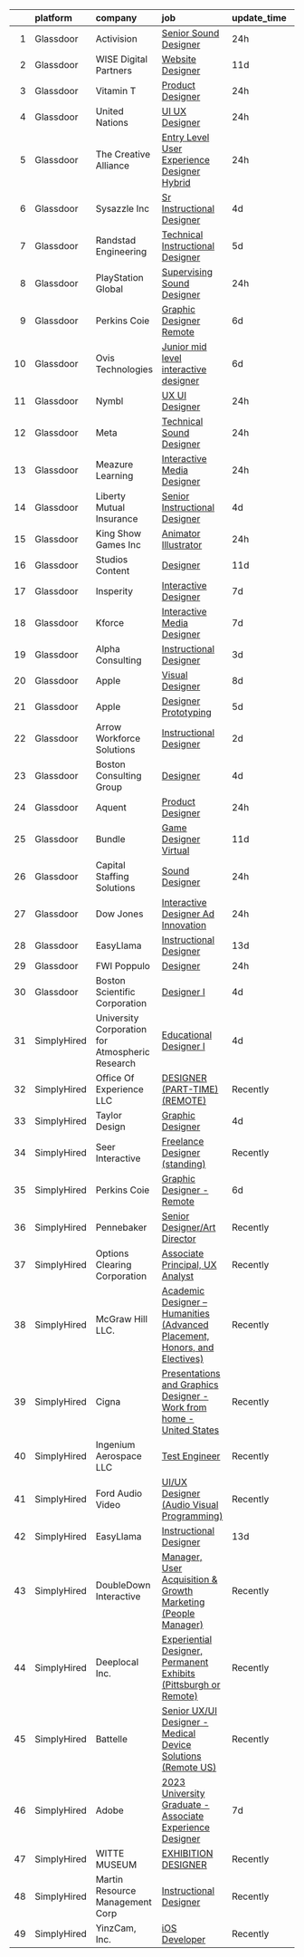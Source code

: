 

|    | platform    | company                                         | job                                                                                                                                                                                                                                                                                                                                                                                                                                                                                                                                                                                                                                                                                                                                                                                                                                                                                                                                                                                                                                                                                                                                                                                                                                                                                                                                                                                                                                                          | update_time   | location           |
|---:|:------------|:------------------------------------------------|:-------------------------------------------------------------------------------------------------------------------------------------------------------------------------------------------------------------------------------------------------------------------------------------------------------------------------------------------------------------------------------------------------------------------------------------------------------------------------------------------------------------------------------------------------------------------------------------------------------------------------------------------------------------------------------------------------------------------------------------------------------------------------------------------------------------------------------------------------------------------------------------------------------------------------------------------------------------------------------------------------------------------------------------------------------------------------------------------------------------------------------------------------------------------------------------------------------------------------------------------------------------------------------------------------------------------------------------------------------------------------------------------------------------------------------------------------------------|:--------------|:-------------------|
|  1 | Glassdoor   | Activision                                      | [Senior Sound Designer](https://www.glassdoor.com/partner/jobListing.htm?pos=129&ao=1136043&s=58&guid=00000182ed93733ba2a6971e134f8d01&src=GD_JOB_AD&t=SR&vt=w&cs=1_f105d73a&cb=1661843240459&jobListingId=1008101904556&jrtk=3-0-1gbmp6t04m6rc801-1gbmp6t0i25b3000-cf43c1a0fca2401a-)                                                                                                                                                                                                                                                                                                                                                                                                                                                                                                                                                                                                                                                                                                                                                                                                                                                                                                                                                                                                                                                                                                                                                                       | 24h           | Foster City, CA    |
|  2 | Glassdoor   | WISE Digital Partners                           | [Website Designer](https://www.glassdoor.com/partner/jobListing.htm?pos=130&ao=1136043&s=58&guid=00000182ed93733ba2a6971e134f8d01&src=GD_JOB_AD&t=SR&vt=w&ea=1&cs=1_1b547053&cb=1661843240459&jobListingId=1008078664182&jrtk=3-0-1gbmp6t04m6rc801-1gbmp6t0i25b3000-aed89e78cad63eac-)                                                                                                                                                                                                                                                                                                                                                                                                                                                                                                                                                                                                                                                                                                                                                                                                                                                                                                                                                                                                                                                                                                                                                                       | 11d           | Remote             |
|  3 | Glassdoor   | Vitamin T                                       | [Product Designer](https://www.glassdoor.com/partner/jobListing.htm?pos=113&ao=1110586&s=58&guid=00000182ed93733ba2a6971e134f8d01&src=GD_JOB_AD&t=SR&vt=w&cs=1_7bd7fb6d&cb=1661843240457&jobListingId=1008101736724&cpc=3BA4CE39D5B5DEF5&jrtk=3-0-1gbmp6t04m6rc801-1gbmp6t0i25b3000-ed242bcc1c063535--6NYlbfkN0DMrcEu7yrtATojKJA7cEzGQ3FdRGWLh0CZQInL4ECGI6k5tN82kdM0OKoro5eXmjpevpdy0IkrePP_yW3Ff6Ko0YCyK9P47D8v98eKOuB41C7ymdRPg5Pd2isaBABFkAxw1MWClm38izR6yonOGBUkEA-bLTcLfo8WrT20na0urKnKZtvVA_kjeMSXJP2gf9r9AqpLliXyIgddL26QZtln7VS7xdZcnn7Dkwdf066SD7MDu22Q5BWmz1y-nVHkpzOQfm3H60Z5qaWEf0srZ7sHRr18_S-bXIQ36ayzYTMxATM17hk7Mc7OHE0OOgw7_EBeO4nVdtLhN_QVyxOo-1WC7WrsZGT0lob7icletRvk33ZPCwXOFAuPy3OhMD5yBpmpwU_XucUeNFlVqlHNzd-Kt9RQPRJBFBYz1LOjBxpxdceKa-tyOjK6YqK3okqbJXq8_w8ek-KStAsQ3iBKzqAQkCWoeAud_HY%3D)                                                                                                                                                                                                                                                                                                                                                                                                                                                                                                                                                                                                                                         | 24h           | Remote             |
|  4 | Glassdoor   | United Nations                                  | [UI UX Designer](https://www.glassdoor.com/partner/jobListing.htm?pos=121&ao=1136043&s=58&guid=00000182ed93733ba2a6971e134f8d01&src=GD_JOB_AD&t=SR&vt=w&cs=1_1f8c8764&cb=1661843240458&jobListingId=1008100714366&jrtk=3-0-1gbmp6t04m6rc801-1gbmp6t0i25b3000-d6ef88cf08e78d5f-)                                                                                                                                                                                                                                                                                                                                                                                                                                                                                                                                                                                                                                                                                                                                                                                                                                                                                                                                                                                                                                                                                                                                                                              | 24h           | New York, NY       |
|  5 | Glassdoor   | The Creative Alliance                           | [Entry Level User Experience Designer  Hybrid](https://www.glassdoor.com/partner/jobListing.htm?pos=101&ao=1110586&s=58&guid=00000182ed93733ba2a6971e134f8d01&src=GD_JOB_AD&t=SR&vt=w&ea=1&cs=1_fc825dfa&cb=1661843240456&jobListingId=1008101442122&cpc=8AC01DCC8FF2DC38&jrtk=3-0-1gbmp6t04m6rc801-1gbmp6t0i25b3000-0813bf38be6733e8--6NYlbfkN0BQhuZEA67bukPYOs9DTHc1wsdoQx-e-DpiIYWnkjXcuiS_n3K67229hQeL7Bf-Ps98nJjRsfBErn9F4djwfB_nF4SSjvJloVf9jNB0RqHpUOo8ui491gQ0pHemmcm_R6TMRwZrs2irNRNhAHGXGQRUzkkLnfogAOF0ffgJIeCgqB3VozEwjAvFmRsFdBHa0iCVPdl6uFBWL5JSRv3jwP0UyynrCdqmbnpAMc_R_w27DokxN8Fj-_bSlzZcTZCHPu6gLf84LXnWB1dg1kIOO_534uI1c9U1madYo8ed82pqPLzzNV0rmY3z2lLSawoaWpTzGBRrlmvREt1ljXmTa8U-bXp54UExi-W06LHRGNYu-43kVtTG2uMZ29w_XcFzNk5IDA4t3lvcs0prY51wCd74KsvUk15DUfI3TTLV9TPJsGT2SmfXSLHzk4jgFMkIzWrYCFV4DSusrW1gO0PWx8n_VosUTxpl1fpTtkr3YUM8B6oWLE8oVa08gsIQTFADNVFXxo-i6UvgBw%3D%3D)                                                                                                                                                                                                                                                                                                                                                                                                                                                                                                                                                          | 24h           | Lafayette, CO      |
|  6 | Glassdoor   | Sysazzle Inc                                    | [Sr  Instructional Designer](https://www.glassdoor.com/partner/jobListing.htm?pos=111&ao=1110586&s=58&guid=00000182ed93733ba2a6971e134f8d01&src=GD_JOB_AD&t=SR&vt=w&ea=1&cs=1_b1629dfb&cb=1661843240457&jobListingId=1008094371868&cpc=9908D8D4413DBB8A&jrtk=3-0-1gbmp6t04m6rc801-1gbmp6t0i25b3000-d1e30eb564645d32--6NYlbfkN0BHmuOUQiGxZlIboXRCrnOB1bk0QkSGbGX7yxzhgRysNhglpeekY3X1wDa7BzirfJIE-XZI96pT4vsCDo_PwVhCrQa8H_dn6HuGc3dI6Au5lFOBOQnw88rRufmRln1Uzxma7VZhtrwMd6uMTKFJi1s8KhsbQhyj9AFtzXfcqHMAkMfzRW14V10xerNyCpWVtNy68ewYuFjDlRNCBbw2bGki8dSedwgY44KBwxk-urQMbz5vkjMnBItotSeImd6rpuLWW07MiXoCPgPMWfSy9jKrNCJJlaPMdht4azj2VTCN-dzBLS5Kz433iIAaLWpCY_Gem3PoW2GNtMWqKabnQmia0G9YJMnGRxKP93w3LluCbCUnT7s0p_uSo7xNQzcFFMmK2WG5wao5jLb83RnPVJs1POTyLauj8tVMNIJX4uIEw0CqbiI4-wGG2xcSTBQfB0yB5Ea64ltyIap_EjvrccyU3AWxhkHlDV7kAr-hzkWklTsIVtGn5YEgisDdJFyvvzA%3D)                                                                                                                                                                                                                                                                                                                                                                                                                                                                                                                                                                                          | 4d            | Remote             |
|  7 | Glassdoor   | Randstad Engineering                            | [Technical Instructional Designer](https://www.glassdoor.com/partner/jobListing.htm?pos=114&ao=1110586&s=58&guid=00000182ed93733ba2a6971e134f8d01&src=GD_JOB_AD&t=SR&vt=w&ea=1&cs=1_fcc77b1a&cb=1661843240457&jobListingId=1008091665657&cpc=FB7E4A1762AE5BEC&jrtk=3-0-1gbmp6t04m6rc801-1gbmp6t0i25b3000-4e9c400072612d33--6NYlbfkN0BDx217eft1lC7uqItkaModCFPNh_e0lnHdKkvEJecXwu4gIqA7CFTnXnpT3oVx672KDArTtx1aHrKw0gqohFQPT8pPyEnxY5nSI_5vJXljXddiuB0emOj4KsDFe4KKnmVelmt6yInbwBNPPrHnDX_0JTfp0HEFotiDRpodoXdu3iGNYxHwew1drMnUKRsmJxrhnf2NrMnFa2xIUqJ9jiUERWOvhaRlLfUgegJoBBOeo8J1Yurzlcnk4MEfgYZVkBqafMgEFPSDySE3p7lawUewOVzkdUWcAncWZKh9TCxwxNk1Mbru7S7GtNrK9nBZVIfBFoeTOkQmTtGFKK0GFdKlI2s1HfIjrr7dcA0UZA4ZbtJ49WqUK7DTuBQYx6w1uYzKgeLszfibHr1XhyprTog_CqeYAUMJquaI3pw707OIDmRav3uRxTSDeru-snsFVupfCrbRT6H_fMDPSzU2YtySrn-Y35TYm12PYRnYewK6aWVXkP1gB14WlWvHN5cP7vAvOx44xtzYdW1VxqnmYKoOlhVv9htzr3Mhx8tRfjMCZiEIIWfTFuL8GZ45TNTnXeylLmGImxNLYwDgUXFEWg3FTFoYiGaS-zD7AS1UVOQPFYWnzJe0OQKD5gJBH9gW3wlN0OYt-wMFsd7cNLzGKTrd)                                                                                                                                                                                                                                                                                                                                                                                                                                  | 5d            | Atlanta, GA        |
|  8 | Glassdoor   | PlayStation Global                              | [Supervising Sound Designer](https://www.glassdoor.com/partner/jobListing.htm?pos=127&ao=1136043&s=58&guid=00000182ed93733ba2a6971e134f8d01&src=GD_JOB_AD&t=SR&vt=w&ea=1&cs=1_71a56a30&cb=1661843240458&jobListingId=1008101570481&jrtk=3-0-1gbmp6t04m6rc801-1gbmp6t0i25b3000-6596b9c461a1d970-)                                                                                                                                                                                                                                                                                                                                                                                                                                                                                                                                                                                                                                                                                                                                                                                                                                                                                                                                                                                                                                                                                                                                                             | 24h           | San Diego, CA      |
|  9 | Glassdoor   | Perkins Coie                                    | [Graphic Designer   Remote](https://www.glassdoor.com/partner/jobListing.htm?pos=116&ao=1136043&s=58&guid=00000182ed93733ba2a6971e134f8d01&src=GD_JOB_AD&t=SR&vt=w&cs=1_d3cd635e&cb=1661843240457&jobListingId=1008088557866&jrtk=3-0-1gbmp6t04m6rc801-1gbmp6t0i25b3000-ebd22c716f2ff4d3-)                                                                                                                                                                                                                                                                                                                                                                                                                                                                                                                                                                                                                                                                                                                                                                                                                                                                                                                                                                                                                                                                                                                                                                   | 6d            | Seattle, WA        |
| 10 | Glassdoor   | Ovis Technologies                               | [Junior   mid level interactive designer ](https://www.glassdoor.com/partner/jobListing.htm?pos=103&ao=1110586&s=58&guid=00000182ed93733ba2a6971e134f8d01&src=GD_JOB_AD&t=SR&vt=w&ea=1&cs=1_ecd90802&cb=1661843240456&jobListingId=1008089432817&cpc=82B3195DA92CAF92&jrtk=3-0-1gbmp6t04m6rc801-1gbmp6t0i25b3000-e5779fae68beacc6--6NYlbfkN0BAWPzMJeQsgw_Gn9QI1w0m94ENyfl2lnTKoWanLfvJ_Jkk-KagBIwOAoIvV5pxx28O_txyFeL36i2ApLKzvPJkesOocKyfEJGsIzGCRhWlcrmTlbtnGYbCSdWGJVIZu4K0FprexXp1fkLzUSTkQubKxoqvtHKLMjUZUeqkVlSrkCjmfjQ-gja1hJdDZEHYcp1TfHX82Mwm814poz6ekPXISPh21d8XISDKLob4CkAQTljaf5GU1TBXgqkGmAosutOkFo1JKEf9WXI7AHPDrMHjazaVC2a8Mls4k0-Gxqdj6JyoMClmVMRUtpXBRX75Po8TGzFXgph6oKd3a-Tkk4FcM3Yy7xUX7110tRT4ojCHAnlyF5RQQZHhh4hX208Wqquw9M5hrRW8RznpxFXuch32Btxto0l_PIHhToU_h-eeDz0tntwx7oOhGGN7jRJjurk1a2q3Vpl97eZ7zn6nUIdiRe1Xeeciy93rUISRqIpcWg4am2_1w2oGiyFpNQCimdEyLEjEZGNrBEFi3S4p_r1y)                                                                                                                                                                                                                                                                                                                                                                                                                                                                                                                                                          | 6d            | New York, NY       |
| 11 | Glassdoor   | Nymbl                                           | [UX UI Designer](https://www.glassdoor.com/partner/jobListing.htm?pos=105&ao=1110586&s=58&guid=00000182ed93733ba2a6971e134f8d01&src=GD_JOB_AD&t=SR&vt=w&ea=1&cs=1_c7128bbb&cb=1661843240456&jobListingId=1008101283807&cpc=FA84DF7EA1EC2398&jrtk=3-0-1gbmp6t04m6rc801-1gbmp6t0i25b3000-91cf88c89213ce89--6NYlbfkN0BBGG9LMNqL16EzDx9S3nKk4b6IwprgSJginr0DZD_oW5yEAmn-tqn_0qYGOCff1FTHHBKzqKzApcF7FKVl1tySSU3GoH9Ez0ipbuJ8z49T-042uGr6tj1M5b26SJkMY7zMrmeE80bv18_Q9aUN9OiRnLxsOvs1rCvPRh254Zb3cXaR8ZAnVwDxwjtLEOEuuJq1mbWYX7HFZOnRIdH2DtpmxKFwGhXhnnhR_TxxX--UKgIXiS9_HeBig3A75B_73s7ADPu-z7uWBiGLR4uYz7CvA_D2CJsXrIXWVef0p8-oR3MdUbq2Jppp9QKFpieUYYdiUcfs24JOxWkIM7YPYM_E2YOuc_F2WJ55bUdvvkGeLErBBkoodJaU_tBRR4YdyWkfzHuI1XZQuQB_S4BbZQ7x0xaI5xe7f3Q9E8j6wUeFOSNT61NIPDWPpbjOcSTH2PYVcg642BOKOaRp1rGVzamijH73_lcR0OY5iPCxcqqXZYqXSlujw6WgSwkmheqc6Rs%3D)                                                                                                                                                                                                                                                                                                                                                                                                                                                                                                                                                                                                      | 24h           | Remote             |
| 12 | Glassdoor   | Meta                                            | [Technical Sound Designer](https://www.glassdoor.com/partner/jobListing.htm?pos=104&ao=1110586&s=58&guid=00000182ed93733ba2a6971e134f8d01&src=GD_JOB_AD&t=SR&vt=w&cs=1_86e40a56&cb=1661843240456&jobListingId=1008102577905&cpc=B076152010A3B66C&jrtk=3-0-1gbmp6t04m6rc801-1gbmp6t0i25b3000-43ee8e8957f197b7--6NYlbfkN0DYl4UJW4r1Vl7FEn6T9F-rD9lpC-0oMJVSiWjK_MGUd8e8cHXcpv6KPyjLHZEfqkWRCwULr6X75ieJARrAKqgWzisG7J3CWnOtR8MXVg9h6RHVQw8LxsUXbtRHyQGBkIiZRs1E6q1KlzilZzbDkEbl4cSfOYHD8WJrsx4Oe5zq0efzKGC4tT9j4LIwYr4PYn6sXfRhjLJaivt1MFkGZA562fD3pi3ZF0d6dO6ZsMIrX-aDfAW1oYT4f-LXzWZ6jRTBbVElKk4AywTfFg91isyeIH0QKDNxRzoJ30_6tXHt1BV_gT3buYqNiCbjbzrYHesp5PaTM6ZMVcBnMTjG_NQc813EzqcTojEoonFDlAqiLPmbhiafgEAxNJ868QoY15uw70qPeMFxr_RcsjTPDUnlABjKB_yrGra9Pd0i079ZJIuF2qqF7eUXHik59V-JzivDaAbykFwpguw0GWjK7TC-hCv6QBLHWlHZgAFat5HrUDuDJmPX9QO-YzG3bXXA_3Yf0a9dvkHCxwDsGzjRIg71isuIZgLgFyT9jWVx-1lBRLMTRoaCHjns0a1HYmN70O3SnjFbbL2bWtpL7EX6JBAEnGpz2Kv47ilFRczPRe5SQKr4m8dppr6MaTxbwgZhCuKlO0RyXC8T8QXaNPEpsObreksK4XzJ6U22H2BVXs7LAXzyAydWE7aAihBzxgwRm3Ru9YCHc_ucW5Gq78De5q3L-nLh-qd_RYroLogsvJWZWkMBKzHk79vVbNLH_hicNCiWaoVJB76EkAnCCZAR65hUNsmNlp9urTje1UiGGI1Q-OKoJzWkYGnScX9gPEcBSKV4sJ-brvvwslkF5uD_jXIHqfhKPkWMZaDIsQlOv_NX8REdK70tKNBTZNW_ntbF5g8UosS9kEICM777KfUfQJKXKEEDJvF67IxLUahRsiK1qDtR1wwLZKlVqZGBRTgjRxkAQbN192R3i912JHAWS3gmRX2rNnFTmlFhDeYyypE0C4jYoeWiC0PQrmazr8unwSqyWf81yu6kWjqzTeqydXDCtGstlFLjBbLBR6vVF3Q8PzDsVVNknwMMQrkvBROWhf0%3D) | 24h           | Remote             |
| 13 | Glassdoor   | Meazure Learning                                | [Interactive Media Designer](https://www.glassdoor.com/partner/jobListing.htm?pos=120&ao=1136043&s=58&guid=00000182ed93733ba2a6971e134f8d01&src=GD_JOB_AD&t=SR&vt=w&ea=1&cs=1_4b49d2f1&cb=1661843240458&jobListingId=1008102467009&jrtk=3-0-1gbmp6t04m6rc801-1gbmp6t0i25b3000-4e99da2f092e73c8-)                                                                                                                                                                                                                                                                                                                                                                                                                                                                                                                                                                                                                                                                                                                                                                                                                                                                                                                                                                                                                                                                                                                                                             | 24h           | Alabama            |
| 14 | Glassdoor   | Liberty Mutual Insurance                        | [Senior Instructional Designer](https://www.glassdoor.com/partner/jobListing.htm?pos=106&ao=1110586&s=58&guid=00000182ed93733ba2a6971e134f8d01&src=GD_JOB_AD&t=SR&vt=w&cs=1_dd33a956&cb=1661843240456&jobListingId=1008094499284&cpc=F41FEAB56D215062&jrtk=3-0-1gbmp6t04m6rc801-1gbmp6t0i25b3000-3ba86536ea2cc746--6NYlbfkN0D19kSVUiNzG2UWy1lRGehFMusHrHGUl8ru40ax50wmt44DaRG2spf5rq9F2rrFxVHFAy-b2iE7025_LHiPKVz1Ji1pG8_g7GOWJb9WKvHARnV-ZMaKwL4e4O4XTk-5qptyi_EJHmCStU45v5jBHsOgRXPigmkkjyFAJjl9B9dXt5QdSxIsfCg7psn0laZa7D7K4SXmcg6i3yoYh0cb3ai5hUBMfskrC16a-3ORsTXNozg_1QQQzeYVeWBJenNkhxMU4LYGK5oeFsdkTNdTxNw6L8zlBS2dilYEZXmlAxsEFnCp-TZl-uiweMr-tfKsCq8PRasEarncaFKiHdH7bkHLEguy8MT8wdv734j5c5bNqK7-uGNf16MrMgoxroHjRNTZ4ERYj9lXv6SBayT67dcjjHoXrQZHuCAgoXgC28JvQes8jqWRwJNNRcOnrP0kjMWol-wmVA8MS_x8m43jZecXNFGGZ65oPu7b9y7M4eO-TbiupjVaAF__ut1uiB4QbmAeUeQM2wEgsgM7Fpoq05IvvGRyG3wR8Ac30rEkLA32ZW5-Yn8GlZ_HwvFE0Ui3uChERUfbRfh2cUPAUOkzMcaB2Tw2MJMhxCUdUpVvfBsxpusG2UEjwLZ7)                                                                                                                                                                                                                                                                                                                                                                                                                                                                          | 4d            | Remote             |
| 15 | Glassdoor   | King Show Games  Inc                            | [Animator Illustrator](https://www.glassdoor.com/partner/jobListing.htm?pos=118&ao=1136043&s=58&guid=00000182ed93733ba2a6971e134f8d01&src=GD_JOB_AD&t=SR&vt=w&ea=1&cs=1_3bd009d8&cb=1661843240458&jobListingId=1008101289294&jrtk=3-0-1gbmp6t04m6rc801-1gbmp6t0i25b3000-1366ca709374e28f-)                                                                                                                                                                                                                                                                                                                                                                                                                                                                                                                                                                                                                                                                                                                                                                                                                                                                                                                                                                                                                                                                                                                                                                   | 24h           | Minnetonka, MN     |
| 16 | Glassdoor   | Studios Content                                 | [Designer](https://www.glassdoor.com/partner/jobListing.htm?pos=126&ao=1136043&s=58&guid=00000182ed93733ba2a6971e134f8d01&src=GD_JOB_AD&t=SR&vt=w&cs=1_c763c474&cb=1661843240458&jobListingId=1008078500106&jrtk=3-0-1gbmp6t04m6rc801-1gbmp6t0i25b3000-7e3a1ec9b393dd6b-)                                                                                                                                                                                                                                                                                                                                                                                                                                                                                                                                                                                                                                                                                                                                                                                                                                                                                                                                                                                                                                                                                                                                                                                    | 11d           | Burbank, CA        |
| 17 | Glassdoor   | Insperity                                       | [Interactive Designer](https://www.glassdoor.com/partner/jobListing.htm?pos=102&ao=1110586&s=58&guid=00000182ed93733ba2a6971e134f8d01&src=GD_JOB_AD&t=SR&vt=w&ea=1&cs=1_3369148c&cb=1661843240456&jobListingId=1008086164858&cpc=5C70DC7FEE0D01B1&jrtk=3-0-1gbmp6t04m6rc801-1gbmp6t0i25b3000-fc25e74f5b22f9ea--6NYlbfkN0CYobNcY6DSafIfVw4UC03nkRxBD9fUy2suPwabomlLTq7pIS4LTYcijPUC_8edp0fpvvrdU0NxUyDyAIuijaQ4RfvS28CjDDyRSPofsEI5JJoqn-FikRqPzT7DXxLkrMikOxSv2KCcnSp6oBATuGk13IffBpbR5Jc18kqp91Rct8D8CaR2cJxwpCJyDfikJNOwn5A8oS5J2nRoSr5BV6l7Z2QP-8Y4QuB7TEuUgytlLy5yZSr1q_B-2yxPngERooJfBoNegcCoB9B_hoHJZoiiBgM8c6gSz98W6pkPUh5LcfBZ0jEOSKQVkWjNYIBYysRMvOrPq7jgoD440jVAxI7XIMPb7rAHF08nQGcNPrvd-1PntLazGue2RCkb4OlIx4H8FCzLiNnzYAcmZp5b2mjbCkL5AWcHocjasDep92zUqYmrYeHsHSVS93IoegsaKbDqedt08KjTDw6kIv16GDKTLAu0J3AembHmjr-02DDEzPI8Vy7vUL2a9XeWhfQ05e_jeAYM5Tx9BiOvq7-3j6Jh2cRKoBk2WOU%3D)                                                                                                                                                                                                                                                                                                                                                                                                                                                                                                                                                                | 7d            | Kingwood, TX       |
| 18 | Glassdoor   | Kforce                                          | [Interactive Media Designer](https://www.glassdoor.com/partner/jobListing.htm?pos=110&ao=1110586&s=58&guid=00000182ed93733ba2a6971e134f8d01&src=GD_JOB_AD&t=SR&vt=w&cs=1_186944b1&cb=1661843240457&jobListingId=1008086230590&cpc=AC285F3A3ECA6BB0&jrtk=3-0-1gbmp6t04m6rc801-1gbmp6t0i25b3000-8130fe3d79caee81--6NYlbfkN0C5IatSLh_Ak1q39eQQoPIxD737RW9NeiYGvIRXkrLjEBkC4LI6KweFWWPiS1PvvlxCUhmgIK2E3O6bnqA5vqB-IervBkUs9-hCvj3jnViGJKIkvcrONJtsS6ACBMWmHkIzaAp4W-A08pBl97f_Z9ysABZrXGeP9gygQLFj6NytqU9V0zNBD2oKSl0f1U6Y0yrAP4dquuuDF_mwnnWoT95SsaKLTU9nEc3lCRCJh3cGtY-ffRb-pNyMN8DUw_XtafkKThEc8muwF3Z0EEcoG59t8rCUdQcybp6JenziOzsbVgmM9-eKg1y7UVz7ckQsq1-pUSmTpoFzqVvKedVb_OQBp5O_LV6CG2ixk7JdnwTOIBpw4ATOp_9Ng5ARl0sDZnjV8fZU953pMrMllWHNHwTH1yStZt18AhsypQJm-L7vbVyK9WESNE7wG_WabMjNRHTBjqvcmRppNYH3Us9WbprWsRWD5KC9Y3COa5po8G-QCdFb3WKsKk5MTb5uzsfEVG04mCdIBzGGYnoq-bqR2Po1omoZRpIusSQc8ni_SQFktONIICLaiJePx9QwpwD9VjPX0eAWph2gEYHOmizd2ji8cb-iVs567kA%3D)                                                                                                                                                                                                                                                                                                                                                                                                                                                                                               | 7d            | Bethesda, MD       |
| 19 | Glassdoor   | Alpha Consulting                                | [Instructional Designer](https://www.glassdoor.com/partner/jobListing.htm?pos=115&ao=1110586&s=58&guid=00000182ed93733ba2a6971e134f8d01&src=GD_JOB_AD&t=SR&vt=w&ea=1&cs=1_f6409595&cb=1661843240457&jobListingId=1008096740173&jrtk=3-0-1gbmp6t04m6rc801-1gbmp6t0i25b3000-15be9063d553c364--6NYlbfkN0CmztqN_51rcXXt1zGaqXL2SM702I5KuCok5O3lQmzZOFwxmpqFAedJIljPvkZxaoE9AtwbxFVHgTdme4okJ72BSYDixR_U0_ZfYjO9dBK3VDaxos9gn2pv3MxdvM5vN0ZB_peb8RtE8jameY3YRTdqCpKpfdzD5LgbIJXgkoxmqyptIPh7_k1OuSilWHoc5a3Lt3AbJkgfZtWvn2myiur0NxeapaZRqETGq7sGOYhtwx2snBrTcO0p2Ixtu1U-uDRKHh7Xv0mMZcDKVopPD9dfhbuDD3fKnL_es736QGlRppzChcTMZrf-AFHNNNnXxLXR9yGc4lmO4z5sOrIWHQAS74vnm6-HCqcZLr6hLhJl_hhjhbkaNjYKSYeaYuq_ra_7XZ-dlqOYekkNRT0Egv0idkGGTmorS0ATAlEUz9qMb8ufqwU3VVTA35cJwzmJCFibbxSDRDr5hs1Z9EBSuNu-ZkTdsIIqDODB0F2sDgZDJovZhh8gQe0Dpjk4SW8ODYnTGbcUeXbtLA%3D%3D)                                                                                                                                                                                                                                                                                                                                                                                                                                                                                                                                                                                                     | 3d            | Remote             |
| 20 | Glassdoor   | Apple                                           | [Visual Designer](https://www.glassdoor.com/partner/jobListing.htm?pos=124&ao=1136043&s=58&guid=00000182ed93733ba2a6971e134f8d01&src=GD_JOB_AD&t=SR&vt=w&cs=1_93216dbb&cb=1661843240458&jobListingId=1008084546211&jrtk=3-0-1gbmp6t04m6rc801-1gbmp6t0i25b3000-f8d7bc85f08e5861-)                                                                                                                                                                                                                                                                                                                                                                                                                                                                                                                                                                                                                                                                                                                                                                                                                                                                                                                                                                                                                                                                                                                                                                             | 8d            | Cupertino, CA      |
| 21 | Glassdoor   | Apple                                           | [Designer  Prototyping](https://www.glassdoor.com/partner/jobListing.htm?pos=117&ao=1136043&s=58&guid=00000182ed93733ba2a6971e134f8d01&src=GD_JOB_AD&t=SR&vt=w&cs=1_6529f9f6&cb=1661843240457&jobListingId=1008090605843&jrtk=3-0-1gbmp6t04m6rc801-1gbmp6t0i25b3000-cdf48e1ceac1013f-)                                                                                                                                                                                                                                                                                                                                                                                                                                                                                                                                                                                                                                                                                                                                                                                                                                                                                                                                                                                                                                                                                                                                                                       | 5d            | Cupertino, CA      |
| 22 | Glassdoor   | Arrow Workforce Solutions                       | [Instructional Designer](https://www.glassdoor.com/partner/jobListing.htm?pos=112&ao=1110586&s=58&guid=00000182ed93733ba2a6971e134f8d01&src=GD_JOB_AD&t=SR&vt=w&ea=1&cs=1_2ec73d94&cb=1661843240457&jobListingId=1008098250533&cpc=8795CF9063CD573D&jrtk=3-0-1gbmp6t04m6rc801-1gbmp6t0i25b3000-865690c6c9d95f1a--6NYlbfkN0DQEyUxVGi2vzA1Mdra2c-UxEj6_0wgALEHb-hI3JqJA__QiktrMKvaKe-dp9L72xRki4uZzsA3FHp2CnYuuXut0rxsutXyb_1985OeFwDmWY-2h_knmzEA7V97MTeS2imOiDhrwkqTAUEk86iURisW5XRZjsmH8OGypQpvaq0eIx_lSmBj-jFmN_nUZW4FVfOEeoebl2bV4namYjtPSN8wVj4xBezsYxYJk_rUstRlX9Wxzv8LBEJ1khA2_be7r0pbO5t6NL7LXB7AjM0sFPLyDejtlQn8uyn1OfGaQg2G9g3JwZKNf51E42m-EUGtqrOPkrAm621XDL8qLYIqIEIMivFUkDRTHMBj9Jd8KkTGW4fyFwVwupJe4hrrBj1CcAQJEQHcP7t3auELWYLPuXITdSFcN-UsGJL3FE-aNDfJ7g5tMP6Qd9fBn0RHPW0-aGa-4tGUEtgYXn8s_8QrYWPGm3GL4Em7cxv-BLuiSaILD4cP5R4mtLNPdu8vJu-QZpUa-v4P3e6NgA%3D%3D)                                                                                                                                                                                                                                                                                                                                                                                                                                                                                                                                                                                | 2d            | Atlanta, GA        |
| 23 | Glassdoor   | Boston Consulting Group                         | [Designer](https://www.glassdoor.com/partner/jobListing.htm?pos=107&ao=1110586&s=58&guid=00000182ed93733ba2a6971e134f8d01&src=GD_JOB_AD&t=SR&vt=w&cs=1_c9f6687a&cb=1661843240456&jobListingId=1008094498307&cpc=AC285F3A3ECA6BB0&jrtk=3-0-1gbmp6t04m6rc801-1gbmp6t0i25b3000-b2d47af7792b5ea6--6NYlbfkN0BRT_J8tESNZROimpc0WyD7EGfhllYDKcBPIyLxids1TSfSQiqjuGc5zGV0UAEQCGNe757C99u59o3FcKeXX8-v5CFQVstTCad55vIlQRHjojkQi7mhc87ju4ES3pytuUSupBNaRR1Idq72eOXxOqnZvB979aFvR7bGFlbXy5UBrxsrKmjr-Mi5mvNLz4kWOUr8-KC2yeIvkG-GUgCYO_y6gDw5qA2vWi0UDalNIATmXJHfGJYaHhGlvilwV9IxeEDOMTMbUkxAqX2XpkkJrEKyZd11KjeVR4hYzRMGIG7e0V9fynEOn8-bCv-DRDnqsA1_JJkCSwFEX7fEJNLaod5_WiP3WC8ofjuPzFAx7RvlEmyRBJu7GktgSEmPWGv9XasmZYQ6wMpo4bCRtzyCMdd7RGv2plrDP6YKFZr0blPB9ecJIN2lZLP3FLyv043zv5J_mgNpqKQVuatZYxRjv5x88iGRdZ4kczgEinkDFY-O7Q%3D%3D)                                                                                                                                                                                                                                                                                                                                                                                                                                                                                                                                                                                                                                   | 4d            | Atlanta, GA        |
| 24 | Glassdoor   | Aquent                                          | [Product Designer](https://www.glassdoor.com/partner/jobListing.htm?pos=109&ao=1110586&s=58&guid=00000182ed93733ba2a6971e134f8d01&src=GD_JOB_AD&t=SR&vt=w&cs=1_2e5ae969&cb=1661843240456&jobListingId=1008101920932&cpc=AC285F3A3ECA6BB0&jrtk=3-0-1gbmp6t04m6rc801-1gbmp6t0i25b3000-0d1ad9546f6bd13e--6NYlbfkN0DMrcEu7yrtATojKJA7cEzGQ3FdRGWLh0CZQInL4ECGI9gD0Wolx9R2EDT7B77c2cTECIRT7Xs8fiArGzmAFL62FLXmJ5gmxwUPMhu0khUQXIFXZNph6rmVBlY7uAp6w2cu5t4IAdEbsHLM8RPn5hZou8P2IZ_yjHzL8imKumRqKaosU8E8aqatf-2UwhPkD90tApdEXZuVytcd4isj1WVy4rVsUWzoBf9BTEnF4f1Eg8ILysL0jVgXiJdq9SoA96RMqpxn-ngaQTtoQkMr1KiECu5fQCDaxvoBzyqDk1CIfJdNkSHLcK1jh4Mjq-gKFpxzM7A0vXKaGpCy8bbjjvovEMwDwoHznXzOTSRhZR2GMvjaYq9AbVrIA4FZYEee8f6_RA8IIMnImAd3dRt0TTv7RhUclkVraPIt4SYs3hH9RuAxB5nqc-gEOJKcH1O9y-qVem1mjBy8IsICM4r7cAungQBlUtfM2Uk%3D)                                                                                                                                                                                                                                                                                                                                                                                                                                                                                                                                                                                                                                         | 24h           | Remote             |
| 25 | Glassdoor   | Bundle                                          | [Game Designer  Virtual ](https://www.glassdoor.com/partner/jobListing.htm?pos=119&ao=1136043&s=58&guid=00000182ed93733ba2a6971e134f8d01&src=GD_JOB_AD&t=SR&vt=w&ea=1&cs=1_4b30563b&cb=1661843240458&jobListingId=1008079560672&jrtk=3-0-1gbmp6t04m6rc801-1gbmp6t0i25b3000-750ea4ec84bd0b34-)                                                                                                                                                                                                                                                                                                                                                                                                                                                                                                                                                                                                                                                                                                                                                                                                                                                                                                                                                                                                                                                                                                                                                                | 11d           | Remote             |
| 26 | Glassdoor   | Capital Staffing Solutions                      | [Sound Designer](https://www.glassdoor.com/partner/jobListing.htm?pos=108&ao=1110586&s=58&guid=00000182ed93733ba2a6971e134f8d01&src=GD_JOB_AD&t=SR&vt=w&ea=1&cs=1_c09d4c38&cb=1661843240456&jobListingId=1008101577950&cpc=9908D8D4413DBB8A&jrtk=3-0-1gbmp6t04m6rc801-1gbmp6t0i25b3000-f98007a9f42a489c--6NYlbfkN0AHXq2vAVwR3IH7wgnTMdWCa3HguypIXx0DFudX-u0zu6XSU0N9gDGCMsnO9yvyAfOyH_tbdRhOoBfdgP9WhjloPdvnzBdLbXxY6SpT6pK-VJwBYCOHY1ZraIOFGT8c5xZ8JYlLgQTRBzQO8_6Ov3AYjRw2ck1uRxiAYGyhvqgwqRItmLA4RWq7KGD34nTQyv5biYr4Nypath3nK1ePktXmIWh9NKmNwzcIyZB7Jv6ufJ2z7vt6jse6FqrRZo-CrTeAvPgW4PBueycS9PBh-Nl1uYxGt2pk4li6uFpuuvKWqXgYdciU0UKoXOis51mbM0RxDDhZqKuWPwDD9KWfimsznYK8VSaWU8yjbwiOQPIQYaRM3So42t3GJOaOOyZQw82NYtyiREES7zgVvOw-8MiP4BkvdnZtKbLFs9Iv4gSHj7BFbFjB3lCnT1eOzw-su5sjjh7cTWIKGe1ZMSvKCJ9EFQalI5VLfXe-x72uy7G9HAUjnmVI0gZERpx5SqWoB3VD_UMYcxXbhQ%3D%3D)                                                                                                                                                                                                                                                                                                                                                                                                                                                                                                                                                                                        | 24h           | Remote             |
| 27 | Glassdoor   | Dow Jones                                       | [Interactive Designer  Ad Innovation](https://www.glassdoor.com/partner/jobListing.htm?pos=125&ao=1136043&s=58&guid=00000182ed93733ba2a6971e134f8d01&src=GD_JOB_AD&t=SR&vt=w&cs=1_d2a215e7&cb=1661843240458&jobListingId=1008102027061&jrtk=3-0-1gbmp6t04m6rc801-1gbmp6t0i25b3000-b5ee00bc9b3f2a63-)                                                                                                                                                                                                                                                                                                                                                                                                                                                                                                                                                                                                                                                                                                                                                                                                                                                                                                                                                                                                                                                                                                                                                         | 24h           | New York, NY       |
| 28 | Glassdoor   | EasyLlama                                       | [Instructional Designer](https://www.glassdoor.com/partner/jobListing.htm?pos=128&ao=1136043&s=58&guid=00000182ed93733ba2a6971e134f8d01&src=GD_JOB_AD&t=SR&vt=w&ea=1&cs=1_5045c44f&cb=1661843240459&jobListingId=1008074963718&jrtk=3-0-1gbmp6t04m6rc801-1gbmp6t0i25b3000-54cc08c9d2271055-)                                                                                                                                                                                                                                                                                                                                                                                                                                                                                                                                                                                                                                                                                                                                                                                                                                                                                                                                                                                                                                                                                                                                                                 | 13d           | Remote             |
| 29 | Glassdoor   | FWI Poppulo                                     | [Designer](https://www.glassdoor.com/partner/jobListing.htm?pos=122&ao=1136043&s=58&guid=00000182ed93733ba2a6971e134f8d01&src=GD_JOB_AD&t=SR&vt=w&ea=1&cs=1_591c082e&cb=1661843240458&jobListingId=1008100893764&jrtk=3-0-1gbmp6t04m6rc801-1gbmp6t0i25b3000-f0690beb56f3609c-)                                                                                                                                                                                                                                                                                                                                                                                                                                                                                                                                                                                                                                                                                                                                                                                                                                                                                                                                                                                                                                                                                                                                                                               | 24h           | Denver, CO         |
| 30 | Glassdoor   | Boston Scientific Corporation                   | [Designer I](https://www.glassdoor.com/partner/jobListing.htm?pos=123&ao=1136043&s=58&guid=00000182ed93733ba2a6971e134f8d01&src=GD_JOB_AD&t=SR&vt=w&cs=1_cd059d85&cb=1661843240458&jobListingId=1008093711980&jrtk=3-0-1gbmp6t04m6rc801-1gbmp6t0i25b3000-bea0792f6f43c074-)                                                                                                                                                                                                                                                                                                                                                                                                                                                                                                                                                                                                                                                                                                                                                                                                                                                                                                                                                                                                                                                                                                                                                                                  | 4d            | Arden Hills, MN    |
| 31 | SimplyHired | University Corporation for Atmospheric Research | [Educational Designer I](https://www.simplyhired.com/job/1DQCtUSgeBSt8mMaYuFcHTat0lpF6D9AVZG4vaXOJEV-PnPcYoawCQ?q=interactive+designer)                                                                                                                                                                                                                                                                                                                                                                                                                                                                                                                                                                                                                                                                                                                                                                                                                                                                                                                                                                                                                                                                                                                                                                                                                                                                                                                      | 4d            | Boulder, CO        |
| 32 | SimplyHired | Office Of Experience LLC                        | [DESIGNER (PART-TIME) (REMOTE)](https://www.simplyhired.com/job/yUtNm7aP5k7lf3a27Q4KIbyvuM9A7WQE2tgKPjPrP4xRwKfFS33ECw?q=interactive+designer)                                                                                                                                                                                                                                                                                                                                                                                                                                                                                                                                                                                                                                                                                                                                                                                                                                                                                                                                                                                                                                                                                                                                                                                                                                                                                                               | Recently      | Chicago, IL        |
| 33 | SimplyHired | Taylor Design                                   | [Graphic Designer](https://www.simplyhired.com/job/9TMIr-6_eYflkcS-ie7BjZ8lflRBkv2EVqmh_ljNlsrIPI4KCa0ufg?q=interactive+designer)                                                                                                                                                                                                                                                                                                                                                                                                                                                                                                                                                                                                                                                                                                                                                                                                                                                                                                                                                                                                                                                                                                                                                                                                                                                                                                                            | 4d            | Remote             |
| 34 | SimplyHired | Seer Interactive                                | [Freelance Designer (standing)](https://www.simplyhired.com/job/OMrLjGqiVjB4HSOHNcPsGMBE7asrChjuptiioyzCf3fMQCzg3HR7Qw?q=interactive+designer)                                                                                                                                                                                                                                                                                                                                                                                                                                                                                                                                                                                                                                                                                                                                                                                                                                                                                                                                                                                                                                                                                                                                                                                                                                                                                                               | Recently      | Remote +1 location |
| 35 | SimplyHired | Perkins Coie                                    | [Graphic Designer - Remote](https://www.simplyhired.com/job/tVjIvSfeYQX0Q8_TcvhqQKAy48ZPX3pwTiSWYDf5AgqRLSyMyX9B1A?q=interactive+designer)                                                                                                                                                                                                                                                                                                                                                                                                                                                                                                                                                                                                                                                                                                                                                                                                                                                                                                                                                                                                                                                                                                                                                                                                                                                                                                                   | 6d            | Seattle, WA        |
| 36 | SimplyHired | Pennebaker                                      | [Senior Designer/Art Director](https://www.simplyhired.com/job/f65jyqv8D81zm9eUGqEIyTKlzARyywU-XS88fsGijUR0pJ2p_aG66g?q=interactive+designer)                                                                                                                                                                                                                                                                                                                                                                                                                                                                                                                                                                                                                                                                                                                                                                                                                                                                                                                                                                                                                                                                                                                                                                                                                                                                                                                | Recently      | Houston, TX        |
| 37 | SimplyHired | Options Clearing Corporation                    | [Associate Principal, UX Analyst](https://www.simplyhired.com/job/NJXAUfSOqzVhwx_M0iXaDIbYwM8ExZPwjgA8IYKXBrDi_WqxwVqsDw?q=interactive+designer)                                                                                                                                                                                                                                                                                                                                                                                                                                                                                                                                                                                                                                                                                                                                                                                                                                                                                                                                                                                                                                                                                                                                                                                                                                                                                                             | Recently      | Chicago, IL        |
| 38 | SimplyHired | McGraw Hill LLC.                                | [Academic Designer – Humanities (Advanced Placement, Honors, and Electives)](https://www.simplyhired.com/job/WCGWCHG4PC0g4xKwm7ilqsNmAKrTO4ZlTYzwITWJwQPvEiaP8JN0xA?q=interactive+designer)                                                                                                                                                                                                                                                                                                                                                                                                                                                                                                                                                                                                                                                                                                                                                                                                                                                                                                                                                                                                                                                                                                                                                                                                                                                                  | Recently      | Remote             |
| 39 | SimplyHired | Cigna                                           | [Presentations and Graphics Designer - Work from home - United States](https://www.simplyhired.com/job/OI7N_INnZpUEPpgIHMMb8et5tynTsrZEcd7Gd-_Yd6ngooMb5diZmw?q=interactive+designer)                                                                                                                                                                                                                                                                                                                                                                                                                                                                                                                                                                                                                                                                                                                                                                                                                                                                                                                                                                                                                                                                                                                                                                                                                                                                        | Recently      | Hartford, CT       |
| 40 | SimplyHired | Ingenium Aerospace LLC                          | [Test Engineer](https://www.simplyhired.com/job/aK7IaudYUJpebeMZA7iHSIQqeMvi4EWgyd1CZq5gO6UFSxxTH0OQGA?q=interactive+designer)                                                                                                                                                                                                                                                                                                                                                                                                                                                                                                                                                                                                                                                                                                                                                                                                                                                                                                                                                                                                                                                                                                                                                                                                                                                                                                                               | Recently      | Rockford, IL       |
| 41 | SimplyHired | Ford Audio Video                                | [UI/UX Designer (Audio Visual Programming)](https://www.simplyhired.com/job/18b_h8kLBHkveqgAuy9mLWBXHW5z7ttD_plivUWzgRP_rA80SB8XBg?q=interactive+designer)                                                                                                                                                                                                                                                                                                                                                                                                                                                                                                                                                                                                                                                                                                                                                                                                                                                                                                                                                                                                                                                                                                                                                                                                                                                                                                   | Recently      | Oklahoma City, OK  |
| 42 | SimplyHired | EasyLlama                                       | [Instructional Designer](https://www.simplyhired.com/job/fZb4_iK_TMLxqkcJ3FnywvbaGEq9cvObrmumXy0jlQqcHNyy43AaDw?q=interactive+designer)                                                                                                                                                                                                                                                                                                                                                                                                                                                                                                                                                                                                                                                                                                                                                                                                                                                                                                                                                                                                                                                                                                                                                                                                                                                                                                                      | 13d           | Remote             |
| 43 | SimplyHired | DoubleDown Interactive                          | [Manager, User Acquisition & Growth Marketing (People Manager)](https://www.simplyhired.com/job/TUh-VZQihmeuDCXlK5KBBcHFx0OPVCi-Z3RrknRYLhNSZVsCpUJXcw?q=interactive+designer)                                                                                                                                                                                                                                                                                                                                                                                                                                                                                                                                                                                                                                                                                                                                                                                                                                                                                                                                                                                                                                                                                                                                                                                                                                                                               | Recently      | Seattle, WA        |
| 44 | SimplyHired | Deeplocal Inc.                                  | [Experiential Designer, Permanent Exhibits (Pittsburgh or Remote)](https://www.simplyhired.com/job/A1JCgKCfiswE8BwGf-sdK54q-tLZSSnW-nJCA-8I7mAhdY3mnqZkow?q=interactive+designer)                                                                                                                                                                                                                                                                                                                                                                                                                                                                                                                                                                                                                                                                                                                                                                                                                                                                                                                                                                                                                                                                                                                                                                                                                                                                            | Recently      | Remote             |
| 45 | SimplyHired | Battelle                                        | [Senior UX/UI Designer - Medical Device Solutions (Remote US)](https://www.simplyhired.com/job/6BVqH7iBsSK5vomQZonaGuHlIzqlhBKgxKd9wCH9Ok5xVYSW8MXSVA?q=interactive+designer)                                                                                                                                                                                                                                                                                                                                                                                                                                                                                                                                                                                                                                                                                                                                                                                                                                                                                                                                                                                                                                                                                                                                                                                                                                                                                | Recently      | Columbus, OH       |
| 46 | SimplyHired | Adobe                                           | [2023 University Graduate - Associate Experience Designer](https://www.simplyhired.com/job/4Icgv-LreEaTqtXeQiekkWXg7LjzckXdJIkaC8FBtjqY1ZscwBGFLw?q=interactive+designer)                                                                                                                                                                                                                                                                                                                                                                                                                                                                                                                                                                                                                                                                                                                                                                                                                                                                                                                                                                                                                                                                                                                                                                                                                                                                                    | 7d            | San Francisco, CA  |
| 47 | SimplyHired | WITTE MUSEUM                                    | [EXHIBITION DESIGNER](https://www.simplyhired.com/job/DXfO4NW_88IbYEV9hwvdzIT7z2fs5hp0Upd2XIp28ETLbAhlG1c1Mw?q=interactive+designer)                                                                                                                                                                                                                                                                                                                                                                                                                                                                                                                                                                                                                                                                                                                                                                                                                                                                                                                                                                                                                                                                                                                                                                                                                                                                                                                         | Recently      | San Antonio, TX    |
| 48 | SimplyHired | Martin Resource Management Corp                 | [Instructional Designer](https://www.simplyhired.com/job/OJrz_oFdaBj4FiqZd_3iasAmOLLTCFNIjSl7TL_Vrsz-UT_vvXQtdw?q=interactive+designer)                                                                                                                                                                                                                                                                                                                                                                                                                                                                                                                                                                                                                                                                                                                                                                                                                                                                                                                                                                                                                                                                                                                                                                                                                                                                                                                      | Recently      | Shreveport, LA     |
| 49 | SimplyHired | YinzCam, Inc.                                   | [iOS Developer](https://www.simplyhired.com/job/O7s3dealHuxhU0MGhoaMnfOJziqVEUTHKEJtlDWUSPF8S_dqWf-8-Q?q=interactive+designer)                                                                                                                                                                                                                                                                                                                                                                                                                                                                                                                                                                                                                                                                                                                                                                                                                                                                                                                                                                                                                                                                                                                                                                                                                                                                                                                               | Recently      | Pittsburgh, PA     |